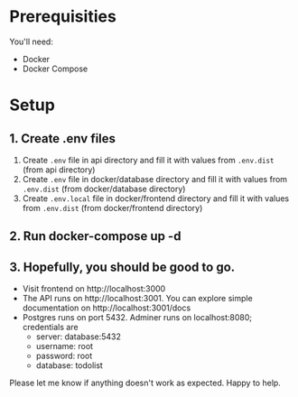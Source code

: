 # Prerequisities

You'll need:

- Docker
- Docker Compose

# Setup

## 1. Create .env files

1. Create ```.env``` file in api directory and fill it with values from ```.env.dist``` (from api directory)
2. Create ```.env``` file in docker/database directory and fill it with values from ```.env.dist``` (from docker/database directory)
3. Create ```.env.local``` file in docker/frontend directory and fill it with values from ```.env.dist``` (from docker/frontend directory)

## 2. Run docker-compose up -d

## 3. Hopefully, you should be good to go.

- Visit frontend on http://localhost:3000
- The API runs on http://localhost:3001. You can explore simple documentation on http://localhost:3001/docs
- Postgres runs on port 5432. Adminer runs on localhost:8080; credentials are
    - server: database:5432
    - username: root
    - password: root
    - database: todolist

Please let me know if anything doesn't work as expected. Happy to help.
